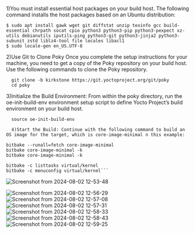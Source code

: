 1)You must install essential host packages on your build host. The following command installs the host packages based on an Ubuntu distribution:
```
$ sudo apt install gawk wget git diffstat unzip texinfo gcc build-essential chrpath socat cpio python3 python3-pip python3-pexpect xz-utils debianutils iputils-ping python3-git python3-jinja2 python3-subunit zstd liblz4-tool file locales libacl1
$ sudo locale-gen en_US.UTF-8
```
2)Use Git to Clone Poky
Once you complete the setup instructions for your machine, you need to get a copy of the Poky repository on your build host. Use the following commands to clone the Poky repository.
```
  git clone -b kirkstone https://git.yoctoproject.org/git/poky
  cd poky
```
3)Initialize the Build Environment: From within the poky directory, run the oe-init-build-env environment setup script to define Yocto Project’s build environment on your build host.
```
  source oe-init-build-env 

  4)Start the Build: Continue with the following command to build an OS image for the target, which is core-image-minimal n this example:
```
    bitbake --runall=fetch core-image-minimal
    bitbake core-image-minimal -k
    bitbake core-image-minimal -k

    bitbake -c listtasks virtual/kernel
    bitbake -c menuconfig virtual/kernel```

![Screenshot from 2024-08-02 12-53-48](https://github.com/user-attachments/assets/0e1dc245-7042-4b31-83c3-88b569644387)

![Screenshot from 2024-08-02 12-56-29](https://github.com/user-attachments/assets/0323f5b5-1d57-4d48-aa76-38f6dd66491c)
![Screenshot from 2024-08-02 12-57-08](https://github.com/user-attachments/assets/0b20dc12-7fc4-4c9d-92bf-a9724e51a8c9)
![Screenshot from 2024-08-02 12-57-31](https://github.com/user-attachments/assets/41709feb-d5f0-43be-9255-f92876b37bdc)
![Screenshot from 2024-08-02 12-58-33](https://github.com/user-attachments/assets/94660f3a-64a8-4714-abab-01aeb9f55a34)
![Screenshot from 2024-08-02 12-58-43](https://github.com/user-attachments/assets/99d92780-11db-4e9b-807f-e6a1270a4b22)
![Screenshot from 2024-08-02 12-59-25](https://github.com/user-attachments/assets/77f012db-50b4-45d7-a26f-6e1ba09c3658)
